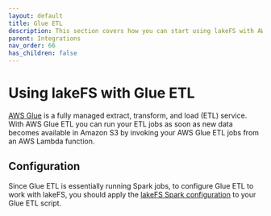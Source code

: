 ```yaml
---
layout: default
title: Glue ETL 
description: This section covers how you can start using lakeFS with AWS Glue ETL, a fully managed extract, transform, and load service that makes it easy for customers to prepare and load their data for analytics.
parent: Integrations
nav_order: 66
has_children: false
---
```


# Using lakeFS with Glue ETL
[AWS Glue](https://docs.aws.amazon.com/glue/latest/dg/what-is-glue.html) is a fully managed extract, transform, and load (ETL) service. With AWS Glue ETL you can run your ETL jobs as soon as new data becomes available in Amazon S3 by invoking your AWS Glue ETL jobs from an AWS Lambda function.

## Configuration
Since Glue ETL is essentially running Spark jobs, to configure Glue ETL to work with lakeFS, you should apply the [lakeFS Spark configuration](spark.md#configuration) to your Glue ETL script.   
